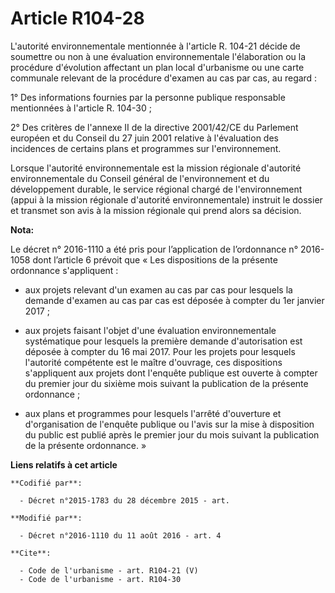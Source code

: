 # Article R104-28

L'autorité environnementale mentionnée à l'article R. 104-21 décide de soumettre ou non à une évaluation environnementale
l'élaboration ou la procédure d'évolution affectant un plan local d'urbanisme ou une carte communale relevant de la procédure
d'examen au cas par cas, au regard :

1° Des informations fournies par la personne publique responsable mentionnées à l'article R. 104-30 ;

2° Des critères de l'annexe II de la directive 2001/42/CE du Parlement européen et du Conseil du 27 juin 2001 relative à
l'évaluation des incidences de certains plans et programmes sur l'environnement.

Lorsque l'autorité environnementale est la mission régionale d'autorité environnementale du Conseil général de
l'environnement et du développement durable, le service régional chargé de l'environnement (appui à la mission régionale
d'autorité environnementale) instruit le dossier et transmet son avis à la mission régionale qui prend alors sa décision.

**Nota:**

Le décret n° 2016-1110 a été pris pour l’application de l’ordonnance n° 2016-1058 dont l’article 6 prévoit que « Les
dispositions de la présente ordonnance s'appliquent : 

- aux projets relevant d'un examen au cas par cas pour lesquels la demande d'examen au cas par cas est déposée à compter du
1er janvier 2017 ; 

- aux projets faisant l'objet d'une évaluation environnementale systématique pour lesquels la première demande d'autorisation
est déposée à compter du 16 mai 2017. Pour les projets pour lesquels l'autorité compétente est le maître d'ouvrage, ces
dispositions s'appliquent aux projets dont l'enquête publique est ouverte à compter du premier jour du sixième mois suivant
la publication de la présente ordonnance ; 

- aux plans et programmes pour lesquels l'arrêté d'ouverture et d'organisation de l'enquête publique ou l'avis sur la mise à
disposition du public est publié après le premier jour du mois suivant la publication de la présente ordonnance. »

**Liens relatifs à cet article**

	**Codifié par**:

	  - Décret n°2015-1783 du 28 décembre 2015 - art.

	**Modifié par**:

	  - Décret n°2016-1110 du 11 août 2016 - art. 4

	**Cite**:

	  - Code de l'urbanisme - art. R104-21 (V)
	  - Code de l'urbanisme - art. R104-30
